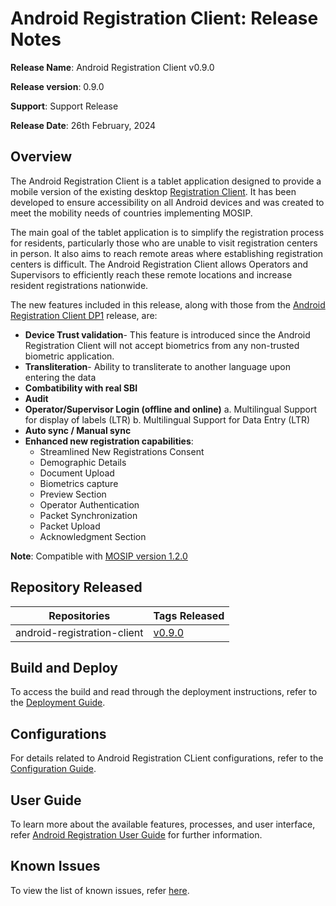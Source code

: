 # Android Registration Client: Release Notes

**Release Name**: Android Registration Client v0.9.0

**Release version**: 0.9.0

**Support**: Support Release

**Release Date**: 26th February, 2024

## Overview

The Android Registration Client is a tablet application designed to provide a mobile version of the existing desktop [Registration Client](https://docs.mosip.io/1.2.0/modules/registration-client). It has been developed to ensure accessibility on all Android devices and was created to meet the mobility needs of countries implementing MOSIP.

The main goal of the tablet application is to simplify the registration process for residents, particularly those who are unable to visit registration centers in person. It also aims to reach remote areas where establishing registration centers is difficult. The Android Registration Client allows Operators and Supervisors to efficiently reach these remote locations and increase resident registrations nationwide.

The new features included in this release, along with those from the [Android Registration Client DP1](https://docs.mosip.io/1.2.0/releases/release-notes-android-reg-client-dp1) release, are:

* **Device Trust validation**- This feature is introduced since the Android Registration Client will not accept biometrics from any non-trusted biometric application.
* **Transliteration**- Ability to transliterate to another language upon entering the data
* **Combatibility with real SBI**
* **Audit** 
* **Operator/Supervisor Login (offline and online)**
   a. Multilingual Support for display of labels (LTR)
   b. Multilingual Support for Data Entry (LTR)
* **Auto sync / Manual sync**
* **Enhanced new registration capabilities**:
    * Streamlined New Registrations Consent
    * Demographic Details
    * Document Upload
    * Biometrics capture
    * Preview Section
    * Operator Authentication
    * Packet Synchronization
    * Packet Upload
    * Acknowledgment Section
 
**Note**: Compatible with [MOSIP version 1.2.0](release/1.2.0/release-notes.md)

## Repository Released

| **Repositories**            | **Tags Released**   |  
|-----------------------------|---------------------|
| android-registration-client   | [v0.9.0](https://github.com/mosip/android-registration-client/tree/v0.9.0) | 


## Build and Deploy

To access the build and read through the deployment instructions, refer to the [Deployment Guide](https://docs.mosip.io/1.2.0/modules/android-registration-client/android-registration-client-developer-guide).

## Configurations

For details related to Android Registration CLient configurations, refer to the [Configuration Guide](https://docs.mosip.io/1.2.0/modules/android-registration-client/android-registration-client-configuration).

## User Guide

To learn more about the available features, processes, and user interface, refer [Android Registration User Guide](android-registration-client-user-guide.md) for further information. 

## Known Issues

To view the list of known issues, refer [here](https://mosip.atlassian.net/issues/?jql=parent%3DRCF-31%20and%20labels%3DRCF_Known_Bug).






